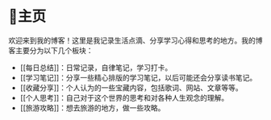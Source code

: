 # 🏡主页

欢迎来到我的博客！这里是我记录生活点滴、分享学习心得和思考的地方。我的博客主要分为以下几个板块：

- [[每日总结]]：日常记录，自律笔记，学习打卡。
- [[学习笔记]]：分享一些精心排版的学习笔记，以后可能还会分享读书笔记。
- [[收藏分享]]：个人认为的一些宝藏内容，包括歌词、网站、文章等等。
- [[个人思考]]：自己对于这个世界的思考和对各种人生观念的理解。
- [[旅游攻略]]：想去旅游的地方，做一些攻略。